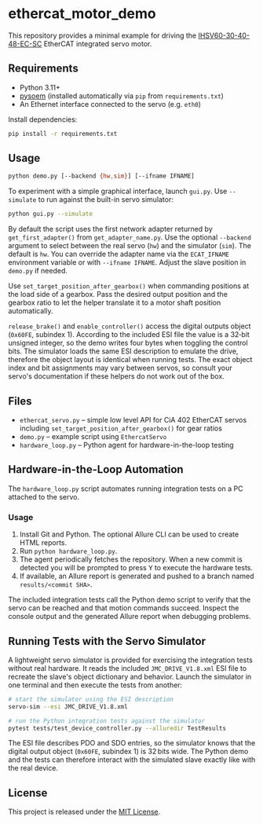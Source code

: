# ethercat_motor_demo

This repository provides a minimal example for driving the
[IHSV60-30-40-48-EC-SC](https://www.alibaba.com/product-detail/IHSV60-30-40-48-EC-SC_1601039441757.html)
EtherCAT integrated servo motor.

## Requirements

- Python 3.11+
- [pysoem](https://github.com/bnjmnp/pysoem) (installed automatically via `pip` from `requirements.txt`)
- An Ethernet interface connected to the servo (e.g. `eth0`)

Install dependencies:

```bash
pip install -r requirements.txt
```

## Usage


```bash
python demo.py [--backend {hw,sim}] [--ifname IFNAME]
```

To experiment with a simple graphical interface, launch `gui.py`. Use
`--simulate` to run against the built-in servo simulator:

```bash
python gui.py --simulate
```

By default the script uses the first network adapter returned by
`get_first_adapter()` from `get_adapter_name.py`.  Use the optional
`--backend` argument to select between the real servo (`hw`) and the simulator
(`sim`).  The default is `hw`.  You can override the adapter name via the
`ECAT_IFNAME` environment variable or with `--ifname IFNAME`.  Adjust the slave
position in `demo.py` if needed.

Use `set_target_position_after_gearbox()` when commanding positions at the
load side of a gearbox.  Pass the desired output position and the gearbox ratio
to let the helper translate it to a motor shaft position automatically.

`release_brake()` and `enable_controller()` access the digital outputs object
(`0x60FE`, subindex 1).  According to the included ESI file the value is a
32‑bit unsigned integer, so the demo writes four bytes when toggling the
control bits.  The simulator loads the same ESI description to emulate the
drive, therefore the object layout is identical when running tests.  The exact
object index and bit assignments may vary between servos, so consult your
servo's documentation if these helpers do not work out of the box.

## Files

 - `ethercat_servo.py` – simple low level API for CiA&nbsp;402 EtherCAT servos
   including `set_target_position_after_gearbox()` for gear ratios
 - `demo.py` – example script using `EthercatServo`
 - `hardware_loop.py` – Python agent for hardware-in-the-loop testing

## Hardware-in-the-Loop Automation

The `hardware_loop.py` script
automates running integration tests on a PC attached to the servo.

### Usage

1. Install Git and Python. The optional Allure CLI can be used to create HTML
   reports.
2. Run `python hardware_loop.py`.
3. The agent periodically fetches the repository. When a new commit is detected
   you will be prompted to press <kbd>Y</kbd> to execute the hardware tests.
4. If available, an Allure report is generated and pushed to a branch named
   `results/<commit SHA>`.

The included integration tests call the Python demo script to verify that the
servo can be reached and that motion commands succeed.  Inspect the console
output and the generated Allure report when debugging problems.


## Running Tests with the Servo Simulator

A lightweight servo simulator is provided for exercising the integration tests
without real hardware.  It reads the included `JMC_DRIVE_V1.8.xml` ESI file to
recreate the slave's object dictionary and behavior.  Launch the simulator in
one terminal and then execute the tests from another:

```bash
# start the simulator using the ESI description
servo-sim --esi JMC_DRIVE_V1.8.xml

# run the Python integration tests against the simulator
pytest tests/test_device_controller.py --alluredir TestResults
```

The ESI file describes PDO and SDO entries, so the simulator knows that the
digital output object (`0x60FE`, subindex 1) is 32 bits wide.  The Python demo
and the tests can therefore interact with the simulated slave exactly like with
the real device.
## License

This project is released under the [MIT License](LICENSE).


